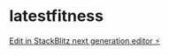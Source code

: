 # latestfitness

[Edit in StackBlitz next generation editor ⚡️](https://stackblitz.com/~/github.com/AshutoshDevgotra/latestfitness)